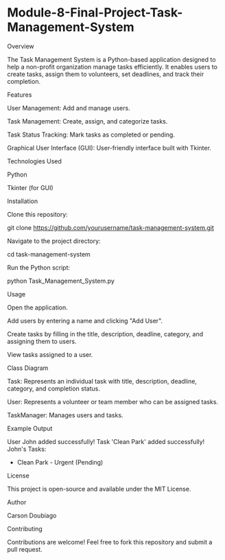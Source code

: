 # Module-8-Final-Project-Task-Management-System

Overview

The Task Management System is a Python-based application designed to help a non-profit organization manage tasks efficiently. It enables users to create tasks, assign them to volunteers, set deadlines, and track their completion.

Features

User Management: Add and manage users.

Task Management: Create, assign, and categorize tasks.

Task Status Tracking: Mark tasks as completed or pending.

Graphical User Interface (GUI): User-friendly interface built with Tkinter.

Technologies Used

Python

Tkinter (for GUI)

Installation

Clone this repository:

git clone https://github.com/yourusername/task-management-system.git

Navigate to the project directory:

cd task-management-system

Run the Python script:

python Task_Management_System.py

Usage

Open the application.

Add users by entering a name and clicking "Add User".

Create tasks by filling in the title, description, deadline, category, and assigning them to users.

View tasks assigned to a user.

Class Diagram

Task: Represents an individual task with title, description, deadline, category, and completion status.

User: Represents a volunteer or team member who can be assigned tasks.

TaskManager: Manages users and tasks.

Example Output

User John added successfully!
Task 'Clean Park' added successfully!
John's Tasks:
- Clean Park - Urgent (Pending)

License

This project is open-source and available under the MIT License.

Author

Carson Doubiago

Contributing

Contributions are welcome! Feel free to fork this repository and submit a pull request.
